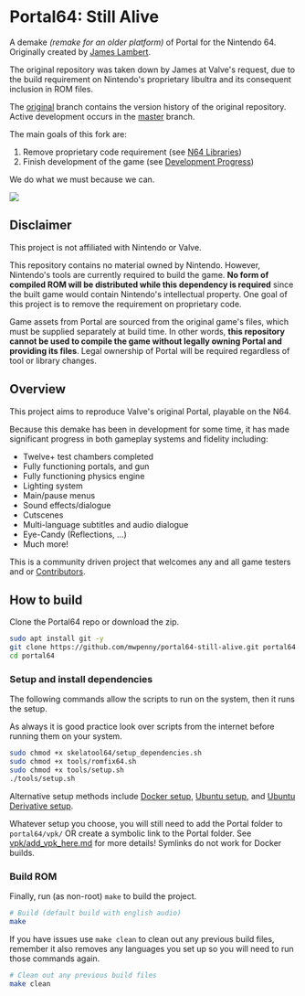 # Portal64: Still Alive

A demake *(remake for an older platform)* of Portal for the Nintendo 64.
Originally created by [James Lambert](https://github.com/lambertjamesd).

The original repository was taken down by James at Valve's request, due to the build requirement on Nintendo's proprietary libultra and its consequent inclusion in ROM files.

The [original](https://github.com/mwpenny/portal64/tree/original) branch contains the version history of the original repository. Active development occurs in the [master](https://github.com/mwpenny/portal64/tree/master) branch.

The main goals of this fork are:
1. Remove proprietary code requirement (see [N64 Libraries](./documentation/n64_library_usage.md))
2. Finish development of the game (see [Development Progress](./documentation/development_progress.md))

We do what we must because we can.

![](./assets/images/readme_slideshow.gif)

## Disclaimer

This project is not affiliated with Nintendo or Valve.

This repository contains no material owned by Nintendo. However, Nintendo's tools are currently required to build the game. **No form of compiled ROM will be distributed while this dependency is required** since the built game would contain Nintendo's intellectual property. One goal of this project is to remove the requirement on proprietary code.

Game assets from Portal are sourced from the original game's files, which must be supplied separately at build time. In other words, **this repository cannot be used to compile the game without legally owning Portal and providing its files**. Legal ownership of Portal will be required regardless of tool or library changes.

## Overview

This project aims to reproduce Valve's original Portal, playable on the N64.

Because this demake has been in development for some time, it has made significant progress in both gameplay systems and fidelity including:

- Twelve+ test chambers completed
- Fully functioning portals, and gun
- Fully functioning physics engine
- Lighting system
- Main/pause menus
- Sound effects/dialogue
- Cutscenes
- Multi-language subtitles and audio dialogue
- Eye-Candy (Reflections, ...)
- Much more!

This is a community driven project that welcomes any and all game testers and or [Contributors](./documentation/contributing.md). 

## How to build

Clone the Portal64 repo or download the zip.

```sh
sudo apt install git -y
git clone https://github.com/mwpenny/portal64-still-alive.git portal64
cd portal64
```

### Setup and install dependencies

The following commands allow the scripts to run on the system, then it runs the setup.

As always it is good practice look over scripts from the internet before running them on your system.

```sh
sudo chmod +x skelatool64/setup_dependencies.sh
sudo chmod +x tools/romfix64.sh
sudo chmod +x tools/setup.sh
./tools/setup.sh
```

Alternative setup methods include [Docker setup](./documentation/docker_setup.md), [Ubuntu setup](./documentation/ubuntu_setup.md), and [Ubuntu Derivative setup](./documentation/steam_ubuntu_no-snap_setup.md).

Whatever setup you choose, you will still need to add the Portal folder to `portal64/vpk/` OR create a symbolic link to the Portal folder. See [vpk/add_vpk_here.md](./vpk/add_vpk_here.md) for more details! Symlinks do not work for Docker builds.

### Build ROM

Finally, run (as non-root) `make` to build the project.

```sh
# Build (default build with english audio)
make
```

If you have issues use `make clean` to clean out any previous build files, remember it also removes any languages you set up so you will need to run those commands again.

```sh
# Clean out any previous build files
make clean
```
